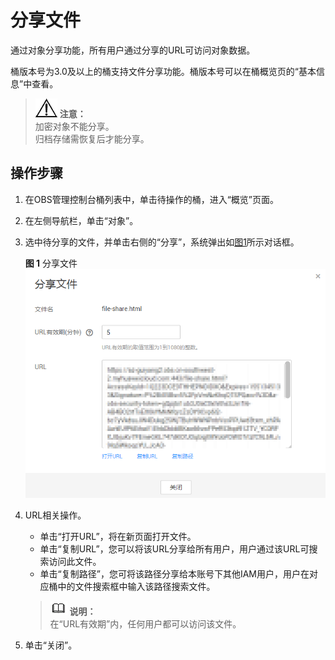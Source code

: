 # 分享文件<a name="obs_03_0046"></a>

通过对象分享功能，所有用户通过分享的URL可访问对象数据。

桶版本号为3.0及以上的桶支持文件分享功能。桶版本号可以在桶概览页的“基本信息”中查看。

>![](public_sys-resources/icon-notice.gif) **注意：**   
>加密对象不能分享。  
>归档存储需恢复后才能分享。  

## 操作步骤<a name="section2745155111154"></a>

1.  在OBS管理控制台桶列表中，单击待操作的桶，进入“概览”页面。
2.  在左侧导航栏，单击“对象”。
3.  选中待分享的文件，并单击右侧的“分享”，系统弹出如[图1](#fig15421122341817)所示对话框。

    **图 1**  分享文件<a name="fig15421122341817"></a>  
    ![](figures/分享文件.png "分享文件")

4.  URL相关操作。

    -   单击“打开URL”，将在新页面打开文件。
    -   单击“复制URL”，您可以将该URL分享给所有用户，用户通过该URL可搜索访问此文件。
    -   单击“复制路径”，您可将该路径分享给本账号下其他IAM用户，用户在对应桶中的文件搜索框中输入该路径搜索文件。

    >![](public_sys-resources/icon-note.gif) **说明：**   
    >在“URL有效期”内，任何用户都可以访问该文件。  

5.  单击“关闭”。

